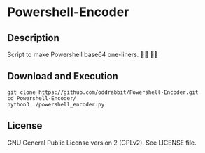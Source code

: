 # Powershell-Encoder

## Description

Script to make Powershell base64 one-liners. 👨‍💻 👩‍💻

## Download and Execution

```
git clone https://github.com/oddrabbit/Powershell-Encoder.git
cd Powershell-Encoder/
python3 ./powershell_encoder.py
```

## License

GNU General Public License version 2 (GPLv2). See LICENSE file.
